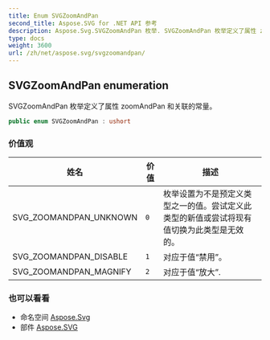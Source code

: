 ```yaml
---
title: Enum SVGZoomAndPan
second_title: Aspose.SVG for .NET API 参考
description: Aspose.Svg.SVGZoomAndPan 枚举. SVGZoomAndPan 枚举定义了属性 zoomAndPan 和关联的常量
type: docs
weight: 3600
url: /zh/net/aspose.svg/svgzoomandpan/
---
```

## SVGZoomAndPan enumeration

SVGZoomAndPan 枚举定义了属性 zoomAndPan 和关联的常量。

```csharp
public enum SVGZoomAndPan : ushort
```

### 价值观

| 姓名 | 价值 | 描述 |
| --- | --- | --- |
| SVG_ZOOMANDPAN_UNKNOWN | `0` | 枚举设置为不是预定义类型之一的值。尝试定义此类型的新值或尝试将现有值切换为此类型是无效的。 |
| SVG_ZOOMANDPAN_DISABLE | `1` | 对应于值“禁用”。 |
| SVG_ZOOMANDPAN_MAGNIFY | `2` | 对应于值“放大”. |

### 也可以看看

* 命名空间 [Aspose.Svg](../../aspose.svg/)
* 部件 [Aspose.SVG](../../)


